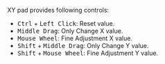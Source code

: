 XY pad provides following controls:

- <kbd>Ctrl</kbd> + <kbd>Left Click</kbd>: Reset value.
- <kbd>Middle Drag</kbd>: Only Change X value.
- <kbd>Mouse Wheel</kbd>: Fine Adjustment X value.
- <kbd>Shift</kbd> + <kbd>Middle Drag</kbd>: Only Change Y value.
- <kbd>Shift</kbd> + <kbd>Mouse Wheel</kbd>: Fine Adjustment Y value.
